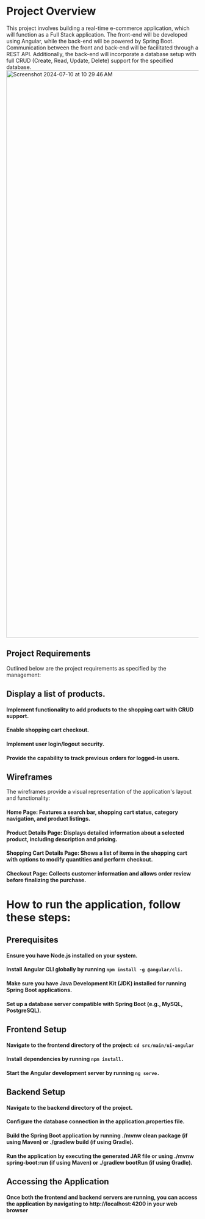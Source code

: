 # Project Overview
This project involves building a real-time e-commerce application, which will function as a Full Stack application. The front-end will be developed using Angular, while the back-end will be powered by Spring Boot. Communication between the front and back-end will be facilitated through a REST API. Additionally, the back-end will incorporate a database setup with full CRUD (Create, Read, Update, Delete) support for the specified database.
<img width="1488" alt="Screenshot 2024-07-10 at 10 29 46 AM" src="https://github.com/Candide23/MbkEcommerce/assets/89795037/291c63db-2f30-4993-8b41-565ccee3edb7">


## Project Requirements
Outlined below are the project requirements as specified by the management:

## Display a list of products.
#### Implement functionality to add products to the shopping cart with CRUD support.
#### Enable shopping cart checkout.
#### Implement user login/logout security.
#### Provide the capability to track previous orders for logged-in users.

## Wireframes
The wireframes provide a visual representation of the application's layout and functionality:

#### Home Page: Features a search bar, shopping cart status, category navigation, and product listings.
#### Product Details Page: Displays detailed information about a selected product, including description and pricing.
#### Shopping Cart Details Page: Shows a list of items in the shopping cart with options to modify quantities and perform checkout.
#### Checkout Page: Collects customer information and allows order review before finalizing the purchase.


# How to  run the application, follow these steps:

## Prerequisites
#### Ensure you have Node.js installed on your system.
#### Install Angular CLI globally by running ```npm install -g @angular/cli.```
#### Make sure you have Java Development Kit (JDK) installed for running Spring Boot applications.
#### Set up a database server compatible with Spring Boot (e.g., MySQL, PostgreSQL).

## Frontend Setup
#### Navigate to the frontend directory of the project: ```cd src/main/ui-angular```
#### Install dependencies by running ```npm install.```
#### Start the Angular development server by running ```ng serve.```

## Backend Setup
#### Navigate to the backend directory of the project.
#### Configure the database connection in the application.properties file.
#### Build the Spring Boot application by running ./mvnw clean package (if using Maven) or ./gradlew build (if using Gradle).
#### Run the application by executing the generated JAR file or using ./mvnw spring-boot:run (if using Maven) or ./gradlew bootRun (if using Gradle).

## Accessing the Application
#### Once both the frontend and backend servers are running, you can access the application by navigating to http://localhost:4200 in your web browser
